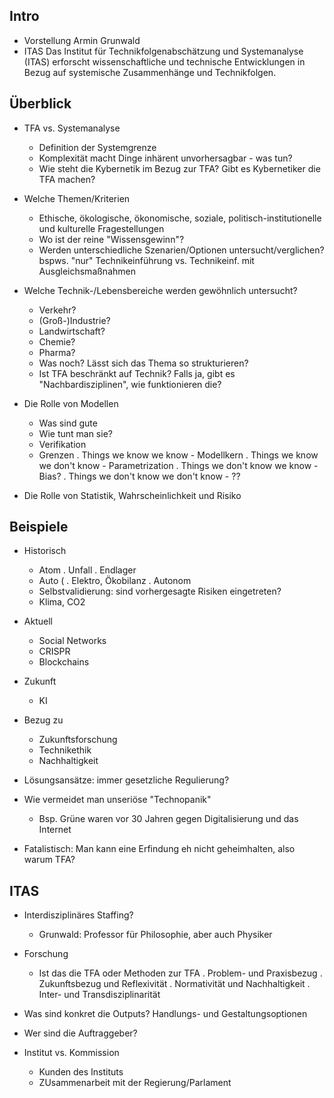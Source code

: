Intro
---------------------------------
* Vorstellung Armin Grunwald
* ITAS
  Das Institut für Technikfolgenabschätzung und Systemanalyse (ITAS)
  erforscht wissenschaftliche und technische Entwicklungen in Bezug auf
  systemische Zusammenhänge und Technikfolgen. 

Überblick
-------------------------------------
* TFA vs. Systemanalyse
  - Definition der Systemgrenze
  - Komplexität macht Dinge inhärent unvorhersagbar - was tun?
  - Wie steht die Kybernetik im Bezug zur TFA? Gibt es Kybernetiker die TFA machen?

* Welche Themen/Kriterien
  - Ethische, ökologische, ökonomische, soziale, politisch-institutionelle und 
    kulturelle Fragestellungen
  - Wo ist der reine "Wissensgewinn"?
  - Werden unterschiedliche Szenarien/Optionen untersucht/verglichen?
    bspws. "nur" Technikeinführung vs. Technikeinf. mit Ausgleichsmaßnahmen

* Welche Technik-/Lebensbereiche werden gewöhnlich untersucht?
  - Verkehr?
  - (Groß-)Industrie?
  - Landwirtschaft?
  - Chemie?
  - Pharma?
  - Was noch? Lässt sich das Thema so strukturieren?
  - Ist TFA beschränkt auf Technik? Falls ja, gibt es "Nachbardisziplinen", wie funktionieren die?

* Die Rolle von Modellen
  - Was sind gute
  - Wie tunt man sie?
  - Verifikation
  - Grenzen 
    . Things we know we know - Modellkern
    . Things we know we don't know - Parametrization
    . Things we don't know we know - Bias?
    . Things we don't know we don't know - ??

* Die Rolle von Statistik, Wahrscheinlichkeit und Risiko


Beispiele
--------------------------------------
* Historisch
  - Atom
    . Unfall
    . Endlager
  - Auto (
    . Elektro, Ökobilanz
    . Autonom
  - Selbstvalidierung: sind vorhergesagte Risiken eingetreten?
  - Klima, CO2
* Aktuell
  - Social Networks
  - CRISPR
  - Blockchains
* Zukunft
  - KI
* Bezug zu 
  - Zukunftsforschung
  - Technikethik
  - Nachhaltigkeit
  
* Lösungsansätze: immer gesetzliche Regulierung?

* Wie vermeidet man unseriöse "Technopanik"
  - Bsp. Grüne waren vor 30 Jahren gegen Digitalisierung und das Internet

* Fatalistisch: Man kann eine Erfindung eh nicht geheimhalten, also warum TFA?

ITAS
---------------------------------
* Interdisziplinäres Staffing?
  - Grunwald: Professor für Philosophie, aber auch Physiker

* Forschung
  - Ist das die TFA oder Methoden zur TFA
    . Problem- und Praxisbezug
    . Zukunftsbezug und Reflexivität
    . Normativität und Nachhaltigkeit
    . Inter- und Transdisziplinarität
  
* Was sind konkret die Outputs? Handlungs- und Gestaltungsoptionen

* Wer sind die Auftraggeber?

* Institut vs. Kommission
  - Kunden des Instituts
  - ZUsammenarbeit mit der Regierung/Parlament
  
  
  
